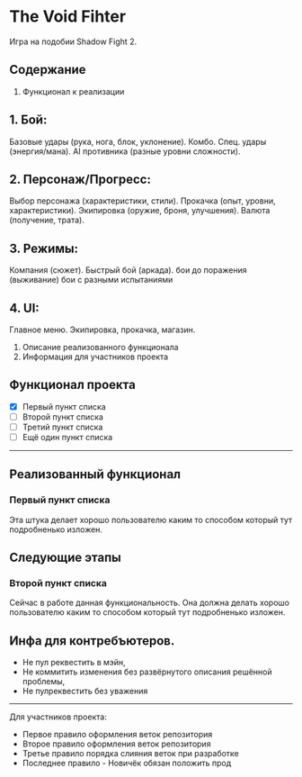 # The Void Fihter

Игра на подобии Shadow Fight 2. 

## Содержание 

1. Функционал к реализации

## 1. Бой:
Базовые удары (рука, нога, блок, уклонение).
Комбо.
Спец. удары (энергия/мана).
AI противника (разные уровни сложности).

## 2. Персонаж/Прогресс:
Выбор персонажа (характеристики, стили).
Прокачка (опыт, уровни, характеристики).
Экипировка (оружие, броня, улучшения).
Валюта (получение, трата).

## 3. Режимы:
Компания (сюжет).
Быстрый бой (аркада).
бои до поражения (выживание)
бои с разными испытаниями

## 4. UI:
Главное меню.
Экипировка, прокачка, магазин.
1. Описание реализованного функционала
2. Информация для участников проекта

## Функционал проекта

- [x] Первый пункт списка
- [ ] Второй пункт списка
- [ ] Третий пункт списка
- [ ] Ещё один пункт списка

--- 

## Реализованный функционал

### Первый пункт списка

Эта штука делает хорошо пользователю каким то способом который тут подробненько изложен.

## Следующие этапы

### Второй пункт списка

Сейчас в работе данная функциональность. Она должна делать хорошо пользователю каким то способом который тут подробненько изложен.

## Инфа для контребъютеров.

- Не пул реквестить в мэйн,
- Не коммитить изменения без развёрнутого описания решённой проблемы,
- Не пулреквестить без уважения

---

Для участников проекта:

- Первое правило оформления веток репозитория
- Второе правило оформления веток репозитория
- Третье правило порядка слияния веток при разработке
- Последнее правило - Новичёк обязан положить прод
